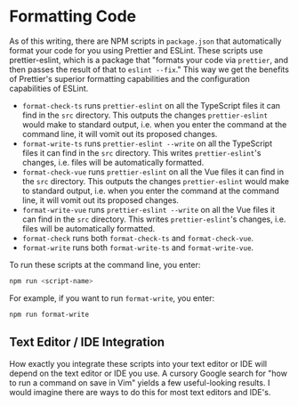 # Formatting Code

As of this writing, there are NPM scripts in `package.json` that automatically
format your code for you using Prettier and ESLint. These scripts use
prettier-eslint, which is a package that "formats your code via `prettier`, and
then passes the result of that to `eslint --fix`." This way we get the benefits
of Prettier's superior formatting capabilities and the configuration
capabilities of ESLint.

* `format-check-ts` runs `prettier-eslint` on all the TypeScript files it can
  find in the `src` directory. This outputs the changes `prettier-eslint` would
  make to standard output, i.e. when you enter the command at the command line,
  it will vomit out its proposed changes.
* `format-write-ts` runs `prettier-eslint --write` on all the TypeScript files
  it can find in the `src` directory. This writes `prettier-eslint`'s changes,
  i.e. files will be automatically formatted.
* `format-check-vue` runs `prettier-eslint` on all the Vue files it can find in
  the `src` directory. This outputs the changes `prettier-eslint` would make to
  standard output, i.e. when you enter the command at the command line, it will
  vomit out its proposed changes.
* `format-write-vue` runs `prettier-eslint --write` on all the Vue files it can
  find in the `src` directory. This writes `prettier-eslint`'s changes, i.e.
  files will be automatically formatted.
* `format-check` runs both `format-check-ts` and `format-check-vue`.
* `format-write` runs both `format-write-ts` and `format-write-vue`.

To run these scripts at the command line, you enter:

```sh
npm run <script-name>
```

For example, if you want to run `format-write`, you enter:

```sh
npm run format-write
```

## Text Editor / IDE Integration

How exactly you integrate these scripts into your text editor or IDE will depend
on the text editor or IDE you use. A cursory Google search for "how to run a
command on save in Vim" yields a few useful-looking results. I would imagine
there are ways to do this for most text editors and IDE's.
